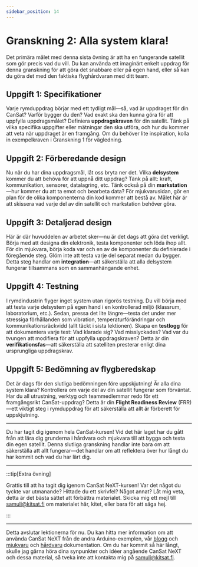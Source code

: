 ```yaml
---
sidebar_position: 14
---
```


# Granskning 2: Alla system klara!

Det primära målet med denna sista övning är att ha en fungerande satellit som gör precis vad du vill. Du kan använda ett imaginärt enkelt uppdrag för denna granskning för att göra det snabbare eller på egen hand, eller så kan du göra det med den faktiska flyghårdvaran med ditt team.

## Uppgift 1: Specifikationer

Varje rymduppdrag börjar med ett tydligt mål—så, vad är uppdraget för din CanSat? Varför bygger du den? Vad exakt ska den kunna göra för att uppfylla uppdragsmålet?
Definiera **uppdragskraven** för din satellit. Tänk på vilka specifika uppgifter eller mätningar den ska utföra, och hur du kommer att veta när uppdraget är en framgång. Om du behöver lite inspiration, kolla in exempelkraven i Granskning 1 för vägledning.

## Uppgift 2: Förberedande design

Nu när du har dina uppdragsmål, låt oss bryta ner det. Vilka **delsystem** kommer du att behöva för att uppnå ditt uppdrag? Tänk på allt: kraft, kommunikation, sensorer, datalagring, etc.
Tänk också på din **markstation**—hur kommer du att ta emot och bearbeta data? För mjukvarusidan, gör en plan för de olika komponenterna din kod kommer att bestå av. Målet här är att skissera vad varje del av din satellit och markstation behöver göra.

## Uppgift 3: Detaljerad design

Här är där huvuddelen av arbetet sker—nu är det dags att göra det verkligt. Börja med att designa din elektronik, testa komponenter och löda ihop allt.
För din mjukvara, börja koda var och en av de komponenter du definierade i föregående steg. Glöm inte att testa varje del separat medan du bygger. Detta steg handlar om **integration**—att säkerställa att alla delsystem fungerar tillsammans som en sammanhängande enhet.

## Uppgift 4: Testning

I rymdindustrin flyger inget system utan rigorös testning. Du vill börja med att testa varje delsystem på egen hand i en kontrollerad miljö (klassrum, laboratorium, etc.). Sedan, pressa det lite längre—testa det under mer stressiga förhållanden som vibration, temperaturförändringar och kommunikationsräckvidd (allt täckt i sista lektionen).
Skapa en **testlogg** för att dokumentera varje test: Vad klarade sig? Vad misslyckades? Vad var du tvungen att modifiera för att uppfylla uppdragskraven? Detta är din **verifikationsfas**—att säkerställa att satelliten presterar enligt dina ursprungliga uppdragskrav.

## Uppgift 5: Bedömning av flygberedskap

Det är dags för den slutliga bedömningen före uppskjutning! Är alla dina system klara? Kontrollera om varje del av din satellit fungerar som förväntat. Har du all utrustning, verktyg och teammedlemmar redo för ett framgångsrikt CanSat-uppdrag?
Detta är din **Flight Readiness Review** (FRR)—ett viktigt steg i rymduppdrag för att säkerställa att allt är förberett för uppskjutning.

---
Du har tagit dig igenom hela CanSat-kursen! Vid det här laget har du gått från att lära dig grunderna i hårdvara och mjukvara till att bygga och testa din egen satellit. Denna slutliga granskning handlar inte bara om att säkerställa att allt fungerar—det handlar om att reflektera över hur långt du har kommit och vad du har lärt dig.

---

:::tip[Extra övning]

Grattis till att ha tagit dig igenom CanSat NeXT-kursen! Var det något du tyckte var utmanande? Hittade du ett skrivfel? Något annat? Låt mig veta, detta är det bästa sättet att förbättra materialet. Skicka mig ett mejl till samuli@kitsat.fi om materialet här, kitet, eller bara för att säga hej.

:::

---

Detta avslutar lektionerna för nu. Du kan hitta mer information om att använda CanSat NeXT från de andra Arduino-exemplen, vår [blogg](./../../blog/) och [mjukvaru](./../CanSat-software/CanSat-software.md) och [hårdvaru](./../CanSat-hardware/CanSat-hardware.md) dokumentation. Om du har kommit så här långt, skulle jag gärna höra dina synpunkter och idéer angående CanSat NeXT och dessa material, så tveka inte att kontakta mig på samuli@kitsat.fi.